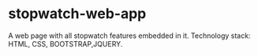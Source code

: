 # stopwatch-web-app
A web page with all stopwatch features embedded in it.
Technology stack: HTML, CSS, BOOTSTRAP,JQUERY.
